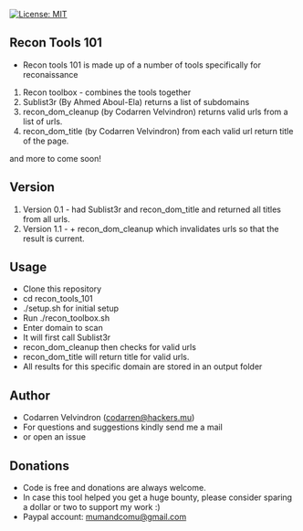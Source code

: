 [![License: MIT](https://img.shields.io/badge/License-MIT-yellow.svg)](https://opensource.org/licenses/MIT)
## Recon Tools 101
* Recon tools 101 is made up of a number of tools specifically for reconaissance

1. Recon toolbox - combines the tools together
2. Sublist3r (By Ahmed Aboul-Ela) returns a list of subdomains
3. recon_dom_cleanup (by Codarren Velvindron) returns valid urls from a list of urls.
4. recon_dom_title (by Codarren Velvindron) from each valid url return title of the page.

and more to come soon!

## Version
1. Version 0.1 - had Sublist3r and recon_dom_title and returned all titles from all urls.
2. Version 1.1 - + recon_dom_cleanup which invalidates urls so that the result is current.

## Usage
* Clone this repository
* cd recon_tools_101
* ./setup.sh for initial setup
* Run ./recon_toolbox.sh
* Enter domain to scan
* It will first call Sublist3r
* recon_dom_cleanup then checks for valid urls
* recon_dom_title will return title for valid urls.
* All results for this specific domain
are stored in an output folder

## Author
* Codarren Velvindron (codarren@hackers.mu)
* For questions and suggestions kindly send me a mail
* or open an issue

## Donations
* Code is free and donations are always welcome.
* In case this tool helped you get a huge bounty, please
consider sparing a dollar or two to support my work :)
* Paypal account: mumandcomu@gmail.com
